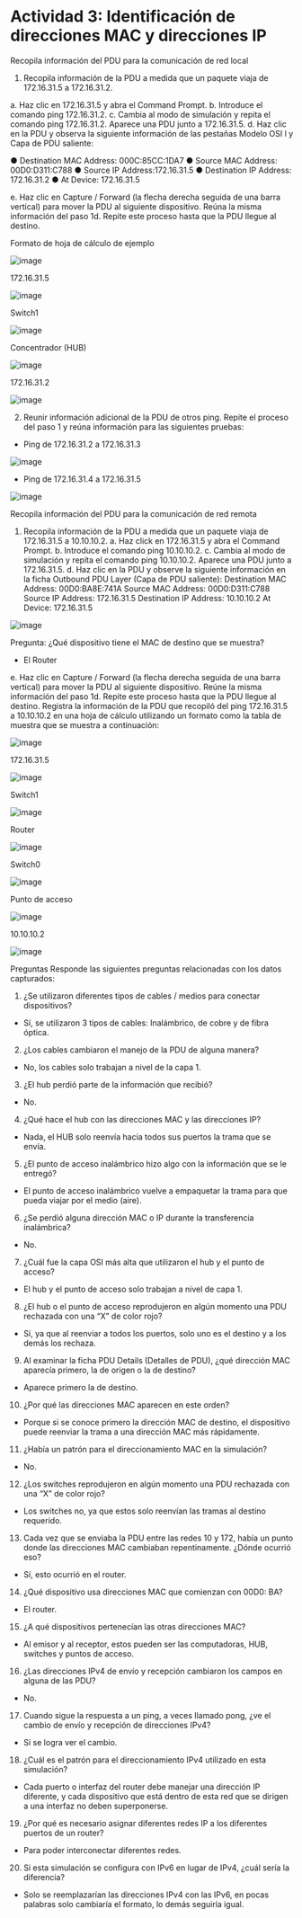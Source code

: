 # Actividad 3: Identificación de direcciones MAC y direcciones IP

Recopila información del PDU para la comunicación de red local

1. Recopila información de la PDU a medida que un paquete viaja de 172.16.31.5 a 172.16.31.2.

a. Haz clic en 172.16.31.5 y abra el Command Prompt.
b. Introduce el comando ping 172.16.31.2.
c. Cambia al modo de simulación y repita el comando ping 172.16.31.2. Aparece una PDU junto a 172.16.31.5.
d. Haz clic en la PDU y observa la siguiente información de las pestañas Modelo OSI l y Capa de PDU saliente:

●	Destination MAC Address: 000C:85CC:1DA7
●	Source MAC Address: 00D0:D311:C788
●	Source IP Address:172.16.31.5
●	Destination IP Address: 172.16.31.2
●	At Device: 172.16.31.5

e. Haz clic en Capture / Forward (la flecha derecha seguida de una barra vertical) para mover la PDU al siguiente dispositivo. Reúna la misma información del paso 1d. Repite este proceso hasta que la PDU llegue al destino.

Formato de hoja de cálculo de ejemplo

![image](https://github.com/EdwinJaraOFC/CDRGrupo5/assets/150296803/23c23cb3-7020-4f17-9505-127808b42830)

172.16.31.5

![image](https://github.com/EdwinJaraOFC/CDRGrupo5/assets/150296803/ab6ec817-847c-41cd-8662-b5233495fb69)

Switch1

![image](https://github.com/EdwinJaraOFC/CDRGrupo5/assets/150296803/ecf3dc79-6835-432b-8093-5bd62fd9c039)

Concentrador (HUB)

![image](https://github.com/EdwinJaraOFC/CDRGrupo5/assets/150296803/1d280728-e507-416e-b59e-35b650a03a95)

172.16.31.2

![image](https://github.com/EdwinJaraOFC/CDRGrupo5/assets/150296803/bf0351d6-947e-439e-914b-591840cd16dd)

2. Reunir información adicional de la PDU de otros ping.
Repite el proceso del paso 1 y reúna información para las siguientes pruebas:
- Ping de 172.16.31.2 a 172.16.31.3

![image](https://github.com/EdwinJaraOFC/CDRGrupo5/assets/150296803/be08a1e1-c032-44e7-b474-5fad2977f846)

- Ping de 172.16.31.4 a 172.16.31.5

![image](https://github.com/EdwinJaraOFC/CDRGrupo5/assets/150296803/aa81520e-5f11-4af1-8c03-9131da8c1a5e)

Recopila información del PDU para la comunicación de red remota

1. Recopila información de la PDU a medida que un paquete viaja de 172.16.31.5 a 10.10.10.2. 
a. Haz click en 172.16.31.5 y abra el Command Prompt.
b. Introduce el comando ping 10.10.10.2.
c. Cambia al modo de simulación y repita el comando ping 10.10.10.2. Aparece una PDU junto a 172.16.31.5.
d. Haz clic en la PDU y observe la siguiente información en la ficha Outbound PDU Layer (Capa de PDU saliente):
Destination MAC Address: 00D0:BA8E:741A
Source MAC Address: 00D0:D311:C788
Source IP Address: 172.16.31.5
Destination IP Address: 10.10.10.2
At Device: 172.16.31.5

![image](https://github.com/EdwinJaraOFC/CDRGrupo5/assets/150296803/a31f8b70-f606-4c1c-a5df-24a7d92ac239)

Pregunta:
¿Qué dispositivo tiene el MAC de destino que se muestra?
-	El Router

e. Haz clic en Capture / Forward (la flecha derecha seguida de una barra vertical) para mover la PDU al siguiente dispositivo. Reúne la misma información del paso 1d. Repite este proceso hasta que la PDU llegue al destino. Registra la información de la PDU que recopiló del ping 172.16.31.5 a 10.10.10.2 en una hoja de cálculo utilizando un formato como la tabla de muestra que se muestra a continuación: 

![image](https://github.com/EdwinJaraOFC/CDRGrupo5/assets/150296803/283a7045-38d1-4211-8086-b0d5b82ac1b7)

172.16.31.5

![image](https://github.com/EdwinJaraOFC/CDRGrupo5/assets/150296803/959e2e8a-97f7-46bc-a5a5-081f5b6c017c)

Switch1

![image](https://github.com/EdwinJaraOFC/CDRGrupo5/assets/150296803/a16c6a48-5fa0-4551-b3ca-1251255b999a)

Router

![image](https://github.com/EdwinJaraOFC/CDRGrupo5/assets/150296803/59c652c9-9452-49fa-85f7-757f85f07fe7)

Switch0

![image](https://github.com/EdwinJaraOFC/CDRGrupo5/assets/150296803/c1ae9f1d-4d35-4916-8783-b2fb8981f1f5)

Punto de acceso

![image](https://github.com/EdwinJaraOFC/CDRGrupo5/assets/150296803/1578f351-8cb1-44c2-bd5a-93fc7a6f834f)

10.10.10.2

![image](https://github.com/EdwinJaraOFC/CDRGrupo5/assets/150296803/8f492934-35b0-4ae7-88b6-ef357b4d3f94)

Preguntas
Responde las siguientes preguntas relacionadas con los datos capturados:
1. ¿Se utilizaron diferentes tipos de cables / medios para conectar dispositivos?
-	Sí, se utilizaron 3 tipos de cables: Inalámbrico, de cobre y de fibra óptica.
2. ¿Los cables cambiaron el manejo de la PDU de alguna manera?
-	No, los cables solo trabajan a nivel de la capa 1.
3. ¿El hub perdió parte de la información que recibió?
-	No.
4. ¿Qué hace el hub con las direcciones MAC y las direcciones IP?
-	Nada, el HUB solo reenvía hacia todos sus puertos la trama que se envía.
5. ¿El punto de acceso inalámbrico hizo algo con la información que se le entregó?
-	El punto de acceso inalámbrico vuelve a empaquetar la trama para que pueda viajar por el medio (aire).
6. ¿Se perdió alguna dirección MAC o IP durante la transferencia inalámbrica?
-	No.
7. ¿Cuál fue la capa OSI más alta que utilizaron el hub y el punto de acceso?
-	El hub y el punto de acceso solo trabajan a nivel de capa 1.
8. ¿El hub o el punto de acceso reprodujeron en algún momento una PDU rechazada con una “X” de color rojo?
-	Sí, ya que al reenviar a todos los puertos, solo uno es el destino y a los demás los rechaza.
9. Al examinar la ficha PDU Details (Detalles de PDU), ¿qué dirección MAC aparecía primero, la de origen o la de destino?
-	Aparece primero la de destino.
10. ¿Por qué las direcciones MAC aparecen en este orden?
-	Porque si se conoce primero la dirección MAC de destino, el dispositivo puede reenviar la trama a una dirección MAC más rápidamente.
11. ¿Había un patrón para el direccionamiento MAC en la simulación?
-	No.
12. ¿Los switches reprodujeron en algún momento una PDU rechazada con una “X” de color rojo?
-	Los switches no, ya que estos solo reenvían las tramas al destino requerido.
13. Cada vez que se enviaba la PDU entre las redes 10 y 172, había un punto donde las direcciones MAC cambiaban repentinamente. ¿Dónde ocurrió eso?
-	Sí, esto ocurrió en el router.
14. ¿Qué dispositivo usa direcciones MAC que comienzan con 00D0: BA?
-	El router.
15. ¿A qué dispositivos pertenecían las otras direcciones MAC?
-	Al emisor y al receptor, estos pueden ser las computadoras, HUB, switches y puntos de acceso.
16. ¿Las direcciones IPv4 de envío y recepción cambiaron los campos en alguna de las PDU?
-	No.
17. Cuando sigue la respuesta a un ping, a veces llamado pong, ¿ve el cambio de envío y recepción de direcciones IPv4?
-	Sí se logra ver el cambio.
18. ¿Cuál es el patrón para el direccionamiento IPv4 utilizado en esta simulación?
-	Cada puerto o interfaz del router debe manejar una dirección IP diferente, y cada dispositivo que está dentro de esta red que se dirigen a una interfaz no deben superponerse.
19. ¿Por qué es necesario asignar diferentes redes IP a los diferentes puertos de un router?
-	Para poder interconectar diferentes redes.
20. Si esta simulación se configura con IPv6 en lugar de IPv4, ¿cuál sería la diferencia?
-	Solo se reemplazarían las direcciones IPv4 con las IPv6, en pocas palabras solo cambiaría el formato, lo demás seguiría igual.

